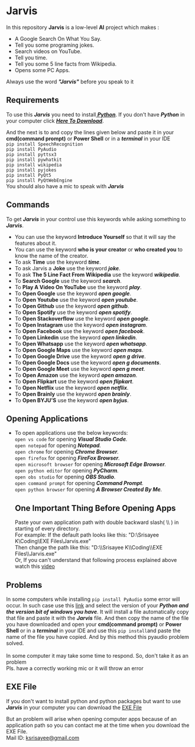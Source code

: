 # Jarvis

In this repository **Jarvis** is a low-level **AI** project which makes :

- A Google Search On What You Say.
- Tell you some programing jokes.
- Search videos on YouTube.
- Tell you time.
- Tell you some 5 line facts from Wikipedia.
- Opens some PC Apps. <br>

Always use the word _**"Jarvis"**_ before you speak to it

## Requirements

To use this _**Jarvis**_ you need to install[ _**Python**_](https://www.python.org/). If you don't have _**Python**_ in your computer click [_**Here To Download**_](https://www.python.org/downloads/).<br>

And the next is to and copy the lines given below and paste it in your **cmd(command prompt)** or **Power Shell** or in a _**terminal**_ in your IDE <br>
`pip install SpeechRecognition` <br>
`pip install PyAudio` <br>
`pip install pyttsx3` <br>
`pip install pywhatkit` <br>
`pip install wikipedia` <br>
`pip install pyjokes` <br>
`pip install PyQt5` <br>
`pip install PyQtWebEngine` <br>
You should also have a mic to speak with _**Jarvis**_

## Commands

To get _**Jarvis**_ in your control use this keywords while asking something to _**Jarvis**_.

- You can use the keyword **Introduce Yourself** so that it will say the features about it.
- You can use the keyword **who is your creator** or **who created you** to know the name of the creator.
- To ask **Time** use the keyword _**time**_.
- To ask Jarvis a **Joke** use the keyword _**joke**_.
- To ask **The 5 Line Fact From Wikipedia** use the keyword _**wikipedia**_.
- To **Search Google** use the keyword _**search**_.
- To **Play A Video On YouTube** use the keyword _**play**_.
- To **Open Google** use the keyword _**open google**_.
- To **Open Youtube** use the keyword _**open youtube**_.
- To **Open Github** use the keyword _**open github**_.
- To **Open Spotify** use the keyword _**open spotify**_.
- To **Open Stackoverflow** use the keyword _**open google**_.
- To **Open Instagram** use the keyword _**open instagram**_.
- To **Open Facebook** use the keyword _**open facebook**_.
- To **Open Linkedin** use the keyword _**open linkedin**_.
- To **Open Whatsapp** use the keyword _**open whatsapp**_.
- To **Open Google Maps** use the keyword _**open maps**_.
- To **Open Google Drive** use the keyword _**open g drive**_.
- To **Open Google Docs** use the keyword _**open g documents**_.
- To **Open Google Meet** use the keyword _**open g meet**_.
- To **Open Amazon** use the keyword _**open amazon**_.
- To **Open Flipkart** use the keyword _**open flipkart**_.
- To **Open Netflix** use the keyword _**open netflix**_.
- To **Open Brainly** use the keyword _**open brainly**_.
- To **Open BYJU'S** use the keyword _**open byjus**_.

## Opening Applications

- To open applications use the below keywords: <br>
  `open vs code` for opening _**Visual Studio Code**._ <br>
  `open notepad` for opening _**Notepad**._ <br>
  `open chrome` for opening _**Chrome Browser**._ <br>
  `open firefox` for opening _**FireFox Browser**._ <br>
  `open microsoft browser` for opening _**Microsoft Edge Browser**._ <br>
  `open python editor` for opening _**PyCharm**._ <br>
  `open obs studio` for opening _**OBS Studio**._ <br>
  `open command prompt` for opening _**Command Prompt**._ <br>
  `open python browser` for opening _**A Browser Created By Me**._ <br>
  ## One Important Thing Before Opening Apps
  Paste your own application path with double backward slash( \\\ ) in starting of every directory. <br>
  For example: If the default path looks like this: "D:\Srisayee K\Coding\EXE Files\Jarvis.exe" <br>
  Then change the path like this: "D:\\\Srisayee K\\\Coding\\\EXE Files\\\Jarvis.exe" <br>
  Or, If you can't understand that following process explained above watch this [video](https://drive.google.com/file/d/1wFB00N8FrITTDrvoGn7UxS1NZQtsMY9s/view?usp=sharing)

## Problems

In some computers while installing `pip install PyAudio` some error will occur. In such case use this [link](https://www.lfd.uci.edu/~gohlke/pythonlibs/#pyaudio) and select the version of your _**Python and the version bit of windows you have**_. It will install a file automatically copy that file and paste it with the _**Jarvis**_ file. And then copy the name of the file you have downloaded and open your **cmd(command prompt)** or **Power Shell** or in a _**terminal**_ in your IDE and use this `pip install`and paste the name of the file you have copied. And by this method this pyaudio problem solved. <br> <br>
In some computer it may take some time to respond. So, don't take it as an problem <br>
Pls. have a correctly working mic or it will throw an error

## EXE File

If you don't want to install python and python packages but want to use _**Jarvis**_ in your computer you can download the [EXE File](https://github.com/ksrisayee12/JARVIS-EXE/archive/refs/heads/main.zip)

But an problem will arise when opening computer apps because of an application path so you can contact me at the time when you download the EXE File. <br>
Mail ID: ksrisayee@gmail.com
